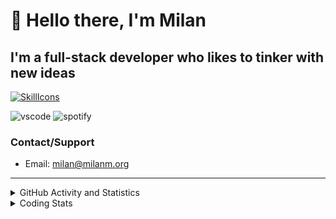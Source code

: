 # 👋 Hello there, I'm Milan
## I'm a full-stack developer who likes to tinker with new ideas
[![SkillIcons](https://skillicons.dev/icons?i=js,ts,nextjs,tailwind,html,go,bash,git,nginx,prisma,kubernetes,docker,linux)](https://skillicons.dev)

![vscode](https://nocache.advaith.workers.dev?url=https://img.shields.io/endpoint?url=https://dev.discordprofiles.me/api/badge/vscode/423203831971708958)
![spotify](https://nocache.advaith.workers.dev?url=https://img.shields.io/endpoint?url=https://dev.discordprofiles.me/api/badge/spotify/423203831971708958)

### Contact/Support

- Email: [milan@milanm.org](mailto:milan@milanm.org)
 
---
 
<details>
  <summary>GitHub Activity and Statistics</summary>
  <img src="/github-metrics.svg" />
</details>
<details>
  <summary>Coding Stats</summary>
  <!--START_SECTION:waka-->

```txt
TypeScript   6 hrs 54 mins   ███████████████░░░░░░░░░░   59.37 %
JSON         2 hrs 28 mins   █████▒░░░░░░░░░░░░░░░░░░░   21.21 %
Bash         1 hr 11 mins    ██▓░░░░░░░░░░░░░░░░░░░░░░   10.28 %
Markdown     23 mins         █░░░░░░░░░░░░░░░░░░░░░░░░   03.35 %
JavaScript   21 mins         ▓░░░░░░░░░░░░░░░░░░░░░░░░   03.02 %
```

<!--END_SECTION:waka-->
</details>

